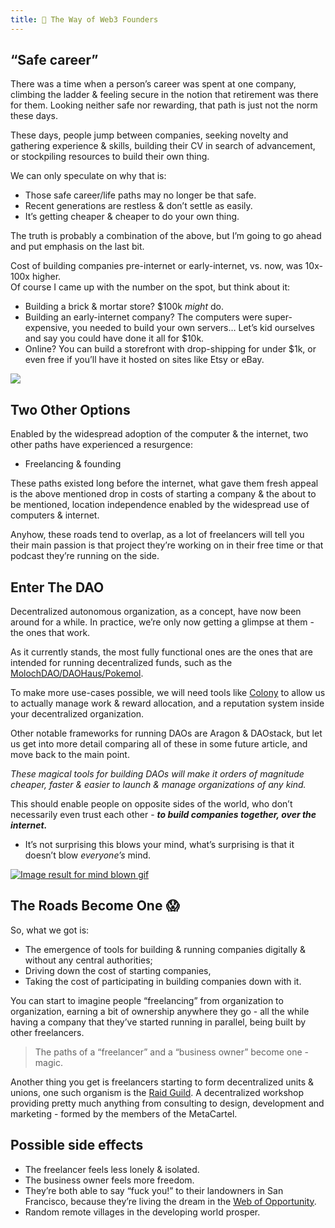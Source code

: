 ```yaml
---
title: 👣 The Way of Web3 Founders
---
```


## **“Safe career”**

There was a time when a person’s career was spent at one company, climbing the ladder & feeling secure in the notion that retirement was there for them. Looking neither safe nor rewarding, that path is just not the norm these days.

These days, people jump between companies, seeking novelty and gathering experience & skills, building their CV in search of advancement, or stockpiling resources to build their own thing.

We can only speculate on why that is:

-   Those safe career/life paths may no longer be that safe.
-   Recent generations are restless & don’t settle as easily.
-   It’s getting cheaper & cheaper to do your own thing.
    

The truth is probably a combination of the above, but I’m going to go ahead and put emphasis on the last bit.

Cost of building companies pre-internet or early-internet, vs. now, was 10x-100x higher.  
Of course I came up with the number on the spot, but think about it:

-   Building a brick & mortar store? $100k _might_ do.
-   Building an early-internet company? The computers were super-expensive, you needed to build your own servers… Let’s kid ourselves and say you could have done it all for $10k.
-   Online? You can build a storefront with drop-shipping for under $1k, or even free if you’ll have it hosted on sites like Etsy or eBay.
    

[![](https://cdn.substack.com/image/fetch/w_1456,c_limit,f_auto,q_auto:good/https%3A%2F%2Fbucketeer-e05bbc84-baa3-437e-9518-adb32be77984.s3.amazonaws.com%2Fpublic%2Fimages%2F7b0a2888-53a3-4f2d-8dbf-921c83337517_1200x841.jpeg)](https://cdn.substack.com/image/fetch/c_limit,f_auto,q_auto:good/https%3A%2F%2Fbucketeer-e05bbc84-baa3-437e-9518-adb32be77984.s3.amazonaws.com%2Fpublic%2Fimages%2F7b0a2888-53a3-4f2d-8dbf-921c83337517_1200x841.jpeg)

## **Two Other Options**

Enabled by the widespread adoption of the computer & the internet, two other paths have experienced a resurgence:

-   Freelancing & founding
    

These paths existed long before the internet, what gave them fresh appeal is the above mentioned drop in costs of starting a company & the about to be mentioned, location independence enabled by the widespread use of computers & internet.

Anyhow, these roads tend to overlap, as a lot of freelancers will tell you their main passion is that project they’re working on in their free time or that podcast they’re running on the side.

## **Enter The DAO**

Decentralized autonomous organization, as a concept, have now been around for a while. In practice, we’re only now getting a glimpse at them - the ones that work.

As it currently stands, the most fully functional ones are the ones that are intended for running decentralized funds, such as the [MolochDAO/DAOHaus/Pokemol](https://medium.com/odyssy/one-pokemol-to-rule-them-all-adb65129953e).

To make more use-cases possible, we will need tools like [Colony](https://colony.io/) to allow us to actually manage work & reward allocation, and a reputation system inside your decentralized organization.

Other notable frameworks for running DAOs are Aragon & DAOstack, but let us get into more detail comparing all of these in some future article, and move back to the main point.

_These magical tools for building DAOs will make it orders of magnitude cheaper, faster & easier to launch & manage organizations of any kind._

This should enable people on opposite sides of the world, who don’t necessarily even trust each other - _**to build companies together, over the internet.**_

-   It’s not surprising this blows your mind, what’s surprising is that it doesn’t blow _everyone’s_ mind.
    

[![Image result for mind blown gif](https://cdn.substack.com/image/fetch/w_1456,c_limit,f_auto,q_auto:good,fl_lossy/https%3A%2F%2Fbucketeer-e05bbc84-baa3-437e-9518-adb32be77984.s3.amazonaws.com%2Fpublic%2Fimages%2F60958cad-f595-4c5d-b6dc-8faead414d69_350x233.gif)](https://cdn.substack.com/image/fetch/c_limit,f_auto,q_auto:good/https%3A%2F%2Fbucketeer-e05bbc84-baa3-437e-9518-adb32be77984.s3.amazonaws.com%2Fpublic%2Fimages%2F60958cad-f595-4c5d-b6dc-8faead414d69_350x233.gif)

## **The Roads Become One 😱**

So, what we got is:

-   The emergence of tools for building & running companies digitally & without any central authorities;
-   Driving down the cost of starting companies,
-   Taking the cost of participating in building companies down with it.
    

You can start to imagine people “freelancing” from organization to organization, earning a bit of ownership anywhere they go - all the while having a company that they’ve started running in parallel, being built by other freelancers.

> The paths of a “freelancer” and a “business owner” become one - magic.

Another thing you get is freelancers starting to form decentralized units & unions, one such organism is the [Raid Guild](https://raidguild.org/). A decentralized workshop providing pretty much anything from consulting to design, development and marketing - formed by the members of the MetaCartel.

## **Possible side effects**

-   The freelancer feels less lonely & isolated.
-   The business owner feels more freedom.
-   They’re both able to say “fuck you!” to their landowners in San Francisco, because they’re living the dream in the [Web of Opportunity](https://metagame.substack.com/p/narrative-2-the-web-of-opportunity).
-   Random remote villages in the developing world prosper.
